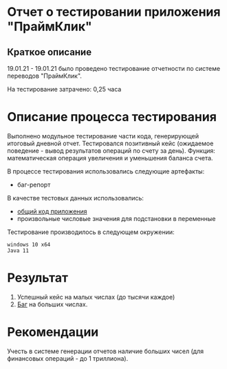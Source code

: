 # Отчет о теcтировании приложения "ПраймКлик"

## Краткое описание

19.01.21 - 19.01.21 было проведено тестирование отчетности по системе переводов "ПраймКлик".

На тестирование затрачено: 0,25 часа

# Описание процесса тестирования

Выполнено модульное тестирование части кода, генерирующей итоговый дневной отчет.
Тестировался позитивный кейс (ожидаемое поведение - вывод результатов операций по счету за день).
Функция: математическая операция увеличения и уменьшения баланса счета.

В процессе тестирования использовались следующие артефакты:
* баг-репорт

В качестве тестовых данных использовались:
* [общий код приложения]()
* произвольные числовые значения для подстановки в переменные

Тестирование производилось в следующем окружении:

    windows 10 x64
    Java 11

# Результат
1. Успешный кейс на малых числах (до тысячи каждое)
2. [Баг](https://github.com/VaughanGalvin/money_transfer/issues/1) на больших числах.

# Рекомендации

Учесть в системе генерации отчетов наличие больших чисел (для финансовых операций - до 1 триллиона).